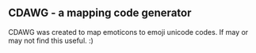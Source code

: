 ## CDAWG - a mapping code generator

CDAWG was created to map emoticons to emoji unicode codes. If may or may not find this useful. :)
